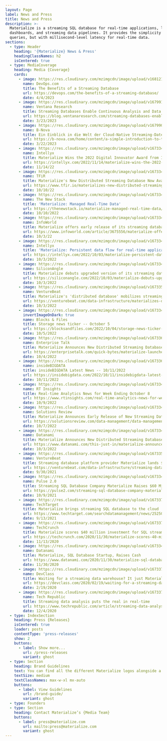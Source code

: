 ```yaml
---
layout: Page
label: News and Press
title: News and Press
description: >-
  Materialize is a streaming SQL database for real-time applications, live
  dashboards, and streaming data pipelines. It provides the simplicity of SQL
  queries, but with millisecond-level latency for real-time data.
sections:
  - type: Header
    heading: '{Materialize} News & Press'
    headingClassNames: h2
    isCentered: true
  - type: MediaCoverage
    heading: Media {Coverage}
    cards:
      - image: https://res.cloudinary.com/mzimgcdn/image/upload/v1681215817/Screenshot_2023-04-04_at_1.29.31_PM_-_Christina_Mbuyi.png
        name: DevOps.com
        title: The Benefits of a Streaming Database
        url: https://devops.com/the-benefits-of-a-streaming-database/
        date: 4/4/2023
      - image: https://res.cloudinary.com/mzimgcdn/image/upload/v1679913910/news-and-press/ventana.png
        name: Ventana Research
        title: Streaming Databases Enable Continuous Analysis and Data Persistence
        url: https://blog.ventanaresearch.com/streaming-databases-enable-continuous-analysis-and-data-persistence
        date: 3/23/2023
      - image: https://res.cloudinary.com/mzimgcdn/image/upload/v1679907663/news-and-press/b-nova.png
        name: B-Nova
        title: Ein Einblick in die Welt der Cloud-Native Streaming-Datenbanken mit Materialize
        url: https://b-nova.com/home/content/a-simple-introduction-to-the-key-concepts-of-materialize
        date: 3/22/2023
      - image: https://res.cloudinary.com/mzimgcdn/image/upload/v1673349580/news-and-press/Intellyx.png
        name: Intellyx
        title: Materialize Wins the 2022 Digital Innovator Award from Intellyx
        url: https://intellyx.com/2022/11/14/materialize-wins-the-2022-digital-innovator-award-from-intellyx/
        date: 11/14/22
      - image: https://res.cloudinary.com/mzimgcdn/image/upload/v1673349778/news-and-press/tfir.png
        name: TFiR
        title: Materialize's New Distributed Streaming Database Now Available
        url: https://www.tfir.io/materializes-new-distributed-streaming-database-now-available/
        date: 10/10/22
      - image: https://res.cloudinary.com/mzimgcdn/image/upload/v1673349887/news-and-press/the_new_stack.png
        name: The New Stack
        title: 'Materialize: Managed Real-Time Data'
        url: https://thenewstack.io/materialize-managed-real-time-data/
        date: 10/10/2022
      - image: https://res.cloudinary.com/mzimgcdn/image/upload/v1673349886/news-and-press/Infoworld.svg
        name: InfoWorld
        title: Materialize offers early release of its streaming database as a service
        url: https://www.infoworld.com/article/3675556/materialize-offers-early-release-of-its-streaming-database-as-a-service.html
        date: 10/3/22
      - image: https://res.cloudinary.com/mzimgcdn/image/upload/v1673349580/news-and-press/Intellyx.png
        name: Intellyx
        title: 'Materialize: Persistent data flow for real-time applications'
        url: https://intellyx.com/2022/10/03/materialize-persistent-data-flow-for-real-time-applications/
        date: 10/3/2022
      - image: https://res.cloudinary.com/mzimgcdn/image/upload/v1673349886/news-and-press/siliconangle.png
        name: SiliconAngle
        title: Materialize debuts upgraded version of its streaming database
        url: https://siliconangle.com/2022/10/03/materialize-debuts-upgraded-version-streaming-database/
        date: 10/3/2022
      - image: https://res.cloudinary.com/mzimgcdn/image/upload/v1673359363/news-and-press/venturebeat.svg
        name: VentureBeat
        title: Materialize's 'distributed database' mobilizes streaming data with the simplicity of SQL
        url: https://venturebeat.com/data-infrastructure/materializes-distributed-database-mobilizes-streaming-data-with-the-simplicity-of-sql/
        date: 10/3/2022
      - image: https://res.cloudinary.com/mzimgcdn/image/upload/v1673349885/news-and-press/blocks___files.png
        invertImageOnDark: true
        name: Blocks & Files
        title: Storage news ticker -- October 5
        url: https://blocksandfiles.com/2022/10/04/storage-news-ticker-october-5/
        date: 10/5/2022
      - image: https://res.cloudinary.com/mzimgcdn/image/upload/v1673364777/news-and-press/enterprise-talk.svg
        name: Enterprise Talk
        title: Materialize Announces New Distributed Streaming Database
        url: https://enterprisetalk.com/quick-bytes/materialize-launches-improved-version-of-its-streaming-database/
        date: 10/4/2022
      - image: https://res.cloudinary.com/mzimgcdn/image/upload/v1673366992/news-and-press/inside-big-data.svg
        name: insideBIGDATA
        title: insideBIGDATA Latest News -- 10/11/2022
        url: https://insidebigdata.com/2022/10/11/insidebigdata-latest-news-10-11-2022/
        date: 10/11/2022
      - image: https://res.cloudinary.com/mzimgcdn/image/upload/v1673349886/news-and-press/RT_Insights.webp
        name: RT Insights
        title: Real-time Analytics News for Week Ending October 8
        url: https://www.rtinsights.com/real-time-analytics-news-for-week-ending-october-8/
        date: 10/9/2022
      - image: https://res.cloudinary.com/mzimgcdn/image/upload/v1673349886/news-and-press/Solutions_Review.png
        name: Solutions Review
        title: Materialize Announces Early Release of New Streaming Database
        url: https://solutionsreview.com/data-management/data-management-news-for-the-week-of-october-7-updates-from-coalesce-komprise-singlestore-and-more/
        date: 10/7/2022
      - image: https://res.cloudinary.com/mzimgcdn/image/upload/v1673349886/news-and-press/datanami.png
        name: Datanami
        title: Materialize Announces New Distributed Streaming Database
        url: https://www.datanami.com/this-just-in/materialize-announces-new-distributed-streaming-database/
        date: 10/3/2022
      - image: https://res.cloudinary.com/mzimgcdn/image/upload/v1673359363/news-and-press/venturebeat.svg
        name: VentureBeat
        title: Streaming database platform provider Materialize lands $60M
        url: https://venturebeat.com/data-infrastructure/streaming-database-platform-provider-materialize-lands-60m/
        date: 9/30/2021
      - image: https://res.cloudinary.com/mzimgcdn/image/upload/v1673349885/news-and-press/pulse_20.png
        name: Pulse 2.0
        title: Streaming SQL Database Company Materialize Raises $60 Million In Series C
        url: https://pulse2.com/streaming-sql-database-company-materialize-raises-60-million-in-series-c/
        date: 10/9/2021
      - image: https://res.cloudinary.com/mzimgcdn/image/upload/v1673370471/news-and-press/tech-target.svg
        name: TechTarget
        title: Materialize brings streaming SQL database to the cloud
        url: https://www.techtarget.com/searchdatamanagement/news/252506568/Materialize-brings-streaming-SQL-database-to-the-cloud
        date: 9/13/2021
      - image: https://res.cloudinary.com/mzimgcdn/image/upload/v1673371228/news-and-press/tech-crunch.svg
        name: TechCrunch
        title: Materialize scores $40 million investment for SQL streaming database
        url: https://techcrunch.com/2020/11/30/materialize-scores-40-million-investment-for-sql-streaming-database/
        date: 11/13/2020
      - image: https://res.cloudinary.com/mzimgcdn/image/upload/v1673349886/news-and-press/datanami.png
        name: Datanami
        title: Materialize, SQL Database Startup, Raises Cash
        url: https://www.datanami.com/2020/11/30/materialize-sql-database-startup-raises-cash/
        date: 11/30/2020
      - image: https://res.cloudinary.com/mzimgcdn/image/upload/v1673373536/news-and-press/dev-class.png
        name: DevClass
        title: Waiting for a streaming data warehouse? It just Materialize-d
        url: https://devclass.com/2020/02/19/waiting-for-a-streaming-data-warehouse-it-just-materialize-d/
        date: 2/19/2020
      - image: https://res.cloudinary.com/mzimgcdn/image/upload/v1673374617/news-and-press/techrepulic.svg
        name: Tech Republic
        title: Streaming data analysis puts the real in real-time
        url: https://www.techrepublic.com/article/streaming-data-analysis-puts-the-real-in-real-time/
        date: 12/4/2020
  - type: IndexSection
    heading: Press {Releases}
    isCentered: true
    loader: posts
    contentType: 'press-releases'
    show: 2
    buttons:
      - label: Show more...
        url: /press-releases
        variant: ghost
  - type: Section
    heading: Brand Guidelines
    text: You can find all the different Materialize logos alongside a guide on when to use what and so on our media kit page.
    textSize: medium
    textClassNames: max-w-xl mx-auto
    buttons:
      - label: View Guidelines
        url: /brand-guide/
        variant: ghost
  - type: Founders
  - type: Section
    heading: Contact Materialize’s {Media Team}
    buttons:
      - label: press@materialize.com
        url: mailto:press@materialize.com
        variant: ghost
---
```

